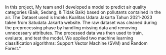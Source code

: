 In this project, My team and I developed a model to predict air quality categories (Baik, Sedang, & Tidak Baik) based on pollutants contained in the air. The Dataset used is Indeks Kualitas Udara Jakarta Tahun 2021-2023 taken from Satudata Jakarta website. The raw dataset was cleaned during the preprocessing phase by handling missing data and removing unnecessary attributes. The processed data was then used to train, evaluate, and test the model. We applied two machine learning classification algorithms: Support Vector Machine (SVM) and Random Forest."
